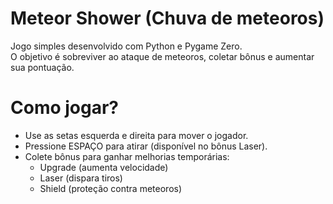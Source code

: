 # Meteor Shower (Chuva de meteoros)

Jogo simples desenvolvido com Python e Pygame Zero.  
O objetivo é sobreviver ao ataque de meteoros, coletar bônus e aumentar sua pontuação.

# Como jogar?
- Use as setas esquerda e direita para mover o jogador.
- Pressione ESPAÇO para atirar (disponível no bônus Laser).
- Colete bônus para ganhar melhorias temporárias:
  - Upgrade (aumenta velocidade)
  - Laser (dispara tiros)
  - Shield (proteção contra meteoros)
